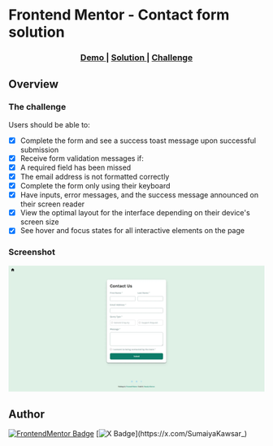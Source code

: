 # Frontend Mentor - Contact form solution

<div align="center">
  <h3>
    <a href="https://sumaiyakawsar.github.io/frontend-mentor-challenges-using-react/#/project21">
      Demo
    </a>
    <span> | </span>
    <a href="https://github.com/sumaiyakawsar/frontend-mentor-challenges-using-react/tree/main/src/pages/21-contact-form">
      Solution
    </a>
    <span> | </span>
    <a href="https://www.frontendmentor.io/challenges/contact-form--G-hYlqKJj">
      Challenge
    </a>
  </h3>
</div>
 

 

## Overview

### The challenge

Users should be able to:

- [x] Complete the form and see a success toast message upon successful submission
- [x] Receive form validation messages if:
- [x] A required field has been missed
- [x] The email address is not formatted correctly
- [x] Complete the form only using their keyboard
- [x] Have inputs, error messages, and the success message announced on their screen reader
- [x] View the optimal layout for the interface depending on their device's screen size
- [x] See hover and focus states for all interactive elements on the page
  
### Screenshot

![Screenshot](../homepage/images/project21-contact-form.webp)

 

   
## Author

[![FrontendMentor Badge](https://img.shields.io/badge/-_SumaiyaKawsar_-3F54A3?style=plastic&labelColor=3F54A3&logo=frontend-mentor&logoColor=white&link=https://www.frontendmentor.io/profile/sumaiyakawsar)](https://www.frontendmentor.io/profile/sumaiyakawsar) [![X Badge](https://img.shields.io/badge/-_SumaiyaKawsar_-black?style=plastic&labelColor=black&logo=X&logoColor=white&link=https://x.com/SumaiyaKawsar_)](https://x.com/SumaiyaKawsar_)